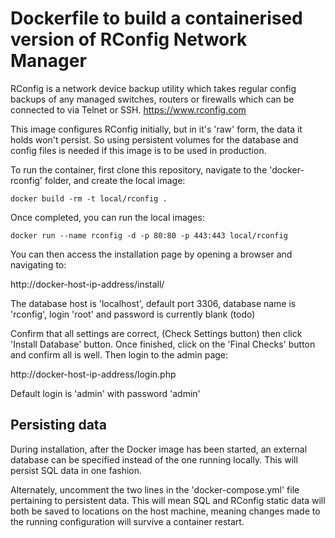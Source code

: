 # Dockerfile to build a containerised version of RConfig Network Manager

RConfig is a network device backup utility which takes regular config backups of any 
managed switches, routers or firewalls which can be connected to via Telnet or SSH.
https://www.rconfig.com

This image configures RConfig initially, but in it's 'raw' form, the data it holds
won't persist. So using persistent volumes for the database and config files is needed
if this image is to be used in production.

To run the container, first clone this repository, navigate to the 'docker-rconfig'
folder, and create the local image:

```
docker build -rm -t local/rconfig .
```

Once completed, you can run the local images:

```
docker run --name rconfig -d -p 80:80 -p 443:443 local/rconfig
```

You can then access the installation page by opening a browser and navigating to:

http://docker-host-ip-address/install/

The database host is 'localhost', default port 3306, database name is 'rconfig', login 'root' and password is currently blank (todo)

Confirm that all settings are correct, (Check Settings button) then click 'Install Database' button. Once finished, click on the
'Final Checks' button and confirm all is well. Then login to the admin page: 

http://docker-host-ip-address/login.php

Default login is 'admin' with password 'admin'

## Persisting data

During installation, after the Docker image has been started, an external database can be specified instead of the one running locally.
This will persist SQL data in one fashion.

Alternately, uncomment the two lines in the 'docker-compose.yml' file pertaining to persistent data. This will mean SQL and RConfig
static data will both be saved to locations on the host machine, meaning changes made to the running configuration will survive a
container restart. 
